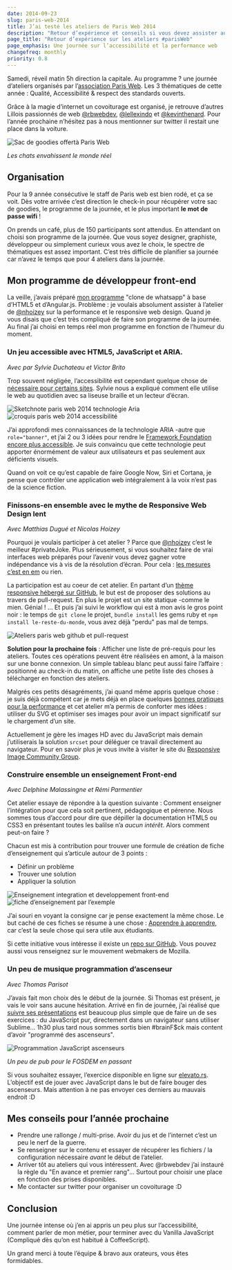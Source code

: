 ```yaml
---
date: 2014-09-23
slug: paris-web-2014
title: J’ai testé les ateliers de Paris Web 2014
description: "Retour d’expérience et conseils si vous devez assister aux ateliers Paris Web."
page_title: "Retour d’expérience sur les ateliers #parisWeb"
page_emphasis: Une journée sur l’accessibilité et la performance web
changefreq: monthly
priority: 0.8
---
```



Samedi, réveil matin 5h direction la capitale. Au programme ? une journée d’ateliers organisés par l’[association Paris Web](http://www.paris-web.fr/). Les 3 thématiques de cette année : Qualité, Accessibilité & respect des standards ouverts.

Grâce à la magie d’internet un covoiturage est organisé, je retrouve d’autres Lillois passionnés de web [@rbwebdev](https://twitter.com/rbwebdev), [@lellexindo](https://twitter.com/) et [@kevinthenard](https://twitter.com/kevinthenard).
Pour l’année prochaine n’hésitez pas à nous mentionner sur twitter il restait une place dans la voiture.

![Sac de goodies offertà Paris Web](https://farm6.staticflickr.com/5604/15398845649_d839082ec4.jpg)

_Les chats envahissent le monde réel_

## Organisation

Pour la 9 année consécutive le staff de Paris web est bien rodé, et ça se voit. Dès votre arrivée c’est direction le check-in pour récupérer votre sac de goodies, le programme de la journée, et le plus important __le mot de passe wifi__ !

On prends un café, plus de 150 participants sont attendus. En attendant on choisi son programme de la journée. Que vous soyez designer, graphiste, développeur ou simplement curieux vous avez le choix, le spectre de thématiques est assez important. C’est très difficile de planifier sa journée car n’avez le temps que pour 4 ateliers dans la journée.

## Mon programme de développeur front-end

La veille, j’avais préparé [mon programme](http://www.paris-web.fr/2014/ateliers/) "clone de whatsapp" à base d’HTML5 et d’Angular.js. Problème : je voulais absolument assister à l’atelier de [@nhoizey](https://twitter.com/nhoizey) sur la performance et le responsive web design. Quand je vous disais que c’est très compliqué de faire son programme de la journée. Au final j’ai choisi en temps réel mon programme en fonction de l’humeur du moment.

### Un jeu accessible avec HTML5, JavaScript et ARIA.

_Avec par Sylvie Duchateau et Victor Brito_

Trop souvent négligée, l’accessibilité est cependant quelque chose de [nécessaire pour certains sites](https://www.gov.uk/). Sylvie nous a expliqué comment elle utilise le web au quotidien avec sa liseuse braille et un lecteur d’écran.

![Sketchnote paris web 2014 technologie Aria](https://farm6.staticflickr.com/5611/15399410379_d142c49c29.jpg)
![croquis paris web 2014 accessibilité](https://farm6.staticflickr.com/5616/15400014087_db3b89418a.jpg)

J’ai approfondi mes connaissances de la technologie ARIA -autre que `role="banner"`, et j’ai 2 ou 3 idées pour rendre le [Framework Foundation encore plus accessible](http://zurb.com/article/1337/foundation-now-helps-you-build-accessible). Je suis convaincu que cette technologie peut apporter énormément de valeur aux utilisateurs et pas seulement aux déficients visuels.

Quand on voit ce qu’est capable de faire Google Now, Siri et Cortana, je pense que contrôler une application web intégralement à la voix n’est pas de la science fiction.

### Finissons-en ensemble avec le mythe de Responsive Web Design lent

_Avec Matthias Dugué et Nicolas Hoizey_

Pourquoi je voulais participer à cet atelier ? Parce que [@nhoizey](https://twitter.com/nhoizey) c’est le meilleur #privateJoke. Plus sérieusement, si vous souhaitez faire de vrai interfaces web préparés pour l’avenir vous devez gagner votre indépendance vis à vis de la résolution d’écran. Pour cela : [les mesures c’est en em](http://vimeo.com/79204119) ou rien.

La participation est au coeur de cet atelier. En partant d’un [thème responsive hébergé sur GitHub](https://github.com/m4dz/prwd-workshop), le but est de proposer des solutions au travers de pull-request. En plus le projet est un site statique -comme le mien. Génial ! ... Et puis j’ai suivi le workflow qui est à mon avis le gros point noir : le temps de `git clone` le projet, `bundle install` les gems ruby et `npm install le-reste-du-monde`, vous avez déjà "perdu" pas mal de temps.

![Ateliers paris web github et pull-request](https://farm4.staticflickr.com/3949/15399361878_585fb607e6.jpg)

__Solution pour la prochaine fois__ : Afficher une liste de pré-requis pour les ateliers. Toutes ces opérations peuvent être réalisées en amont, à la maison sur une bonne connexion. Un simple tableau blanc peut aussi faire l’affaire : positionné au check-in du matin, on affiche une petite liste des choses à télécharger en fonction des ateliers.

Malgrés ces petits désagréments, j’ai quand même appris quelque chose : je suis déjà compétent car je mets déjà en place quelques [bonnes pratiques pour la performance](/blog/site-obese.html) et cet atelier m’a permis de conforter mes idées : utiliser du SVG et optimiser ses images pour avoir un impact significatif sur le chargement d’un site.

Actuellement je gère les images HD avec du JavaScript mais demain j’utiliserais la solution `srcset` pour déléguer ce travail directement au navigateur. Pour en savoir plus je vous invite à visiter le site du [Responsive Image Community Group](http://responsiveimages.org/).

### Construire ensemble un enseignement Front-end

_Avec Delphine Malassingne et Rémi Parmentier_

Cet atelier essaye de répondre à la question suivante : Comment enseigner l’intégration pour que cela soit pertinent, pédagogique et pérenne. Nous sommes tous d’accord pour dire que dépiller la documentation HTML5 ou CSS3 en présentant toutes les balilse n’a _aucun intérêt_. Alors comment peut-on faire ?

Chacun est mis à contribution pour trouver une formule de création de fiche d’enseignement qui s’articule autour de 3 points :

- Définir un problème
- Trouver une solution
- Appliquer la solution

![Enseignement integration et developpement front-end](https://farm6.staticflickr.com/5607/15399354038_f2f5637a43.jpg)
![fiche d’enseignement par l’exemple](https://farm6.staticflickr.com/5597/15561789456_28ddb1165a.jpg)

J’ai souri en voyant la consigne car je pense exactement la même chose. Le but caché de ces fiches se résume à une chose : [Apprendre à apprendre](https://archive.davidl.fr/cv.html), car c’est la seule chose qui sera utile aux étudiants.

Si cette initiative vous intéresse il existe un [repo sur GitHub](https://github.com/hteumeuleu/enseigner). Vous pouvez aussi vous renseignez sur le mouvement webmakers de Mozilla.

### Un peu de musique programmation d’ascenseur

_Avec Thomas Parisot_

J’avais fait mon choix dès le début de la journée. Si Thomas est présent, je vais le voir sans aucune hésitation. Arrivé en fin de journée, j’ai réalisé que [suivre ses présentations](https://oncletom.io/talks/) est beaucoup plus simple que de faire un de ses exercices : du JavaScript pur, directement dans un navigateur sans utiliser Sublime... 1h30 plus tard nous sommes sortis bien #brainF$ck mais content d’avoir "programmé des ascenseurs".

![Programmation JavaScript ascenseurs](https://farm4.staticflickr.com/3934/15404565540_7b3fa7315b.jpg)

_Un peu de pub pour le FOSDEM en passant_

Si vous souhaitez essayer, l’exercice disponible en ligne sur [elevato.rs](http://elevato.rs). L’objectif est de jouer avec JavaScript dans le but de faire bouger des ascenseurs. Mais attention à ne pas envoyer ces derniers au mauvais endroit :D

## Mes conseils pour l’année prochaine

- Prendre une rallonge / multi-prise. Avoir du jus et de l’internet c’est un peu le nerf de la guerre.
- Se renseigner sur le contenu et essayer de récupérer les fichiers / la configuration nécessaire _avant_ le début de l’atelier.
- Arriver tôt au ateliers qui vous intéressent. Avec @rbwebdev j’ai instauré la règle du "En avance et premier rang"... Surtout pour choisir une place en fonction des prises disponibles.
- Me contacter sur twitter pour organiser un covoiturage :D

## Conclusion

Une journée intense où j’en ai appris un peu plus sur l’accessibilité, comment parler de mon métier, pour terminer avec du Vanilla JavaScript (Compliqué dès qu’on est habitué à CoffeeScript).

Un grand merci à toute l’équipe & bravo aux orateurs, vous êtes formidables.
